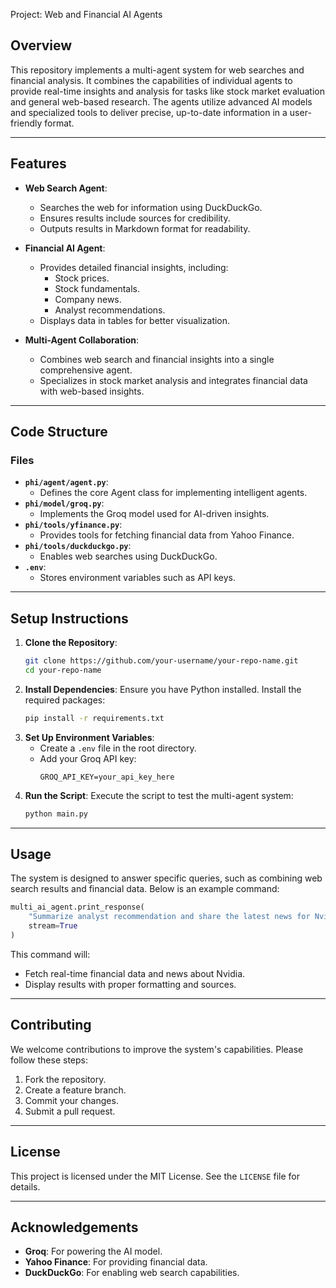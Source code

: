 Project: Web and Financial AI Agents

## Overview
This repository implements a multi-agent system for web searches and financial analysis. It combines the capabilities of individual agents to provide real-time insights and analysis for tasks like stock market evaluation and general web-based research. The agents utilize advanced AI models and specialized tools to deliver precise, up-to-date information in a user-friendly format.

---

## Features
- **Web Search Agent**:
  - Searches the web for information using DuckDuckGo.
  - Ensures results include sources for credibility.
  - Outputs results in Markdown format for readability.

- **Financial AI Agent**:
  - Provides detailed financial insights, including:
    - Stock prices.
    - Stock fundamentals.
    - Company news.
    - Analyst recommendations.
  - Displays data in tables for better visualization.

- **Multi-Agent Collaboration**:
  - Combines web search and financial insights into a single comprehensive agent.
  - Specializes in stock market analysis and integrates financial data with web-based insights.

---

## Code Structure
### Files
- **`phi/agent/agent.py`**:
  - Defines the core Agent class for implementing intelligent agents.
- **`phi/model/groq.py`**:
  - Implements the Groq model used for AI-driven insights.
- **`phi/tools/yfinance.py`**:
  - Provides tools for fetching financial data from Yahoo Finance.
- **`phi/tools/duckduckgo.py`**:
  - Enables web searches using DuckDuckGo.
- **`.env`**:
  - Stores environment variables such as API keys.

---

## Setup Instructions
1. **Clone the Repository**:
   ```bash
   git clone https://github.com/your-username/your-repo-name.git
   cd your-repo-name
   ```
2. **Install Dependencies**:
   Ensure you have Python installed. Install the required packages:
   ```bash
   pip install -r requirements.txt
   ```
3. **Set Up Environment Variables**:
   - Create a `.env` file in the root directory.
   - Add your Groq API key:
     ```env
     GROQ_API_KEY=your_api_key_here
     ```
4. **Run the Script**:
   Execute the script to test the multi-agent system:
   ```bash
   python main.py
   ```

---

## Usage
The system is designed to answer specific queries, such as combining web search results and financial data. Below is an example command:

```python
multi_ai_agent.print_response(
    "Summarize analyst recommendation and share the latest news for Nvidia.",
    stream=True
)
```

This command will:
- Fetch real-time financial data and news about Nvidia.
- Display results with proper formatting and sources.

---

## Contributing
We welcome contributions to improve the system's capabilities. Please follow these steps:
1. Fork the repository.
2. Create a feature branch.
3. Commit your changes.
4. Submit a pull request.

---

## License
This project is licensed under the MIT License. See the `LICENSE` file for details.

---

## Acknowledgements
- **Groq**: For powering the AI model.
- **Yahoo Finance**: For providing financial data.
- **DuckDuckGo**: For enabling web search capabilities.

